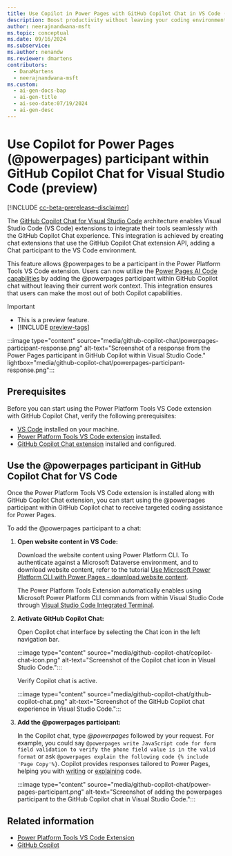 ```yaml
---
title: Use Copilot in Power Pages with GitHub Copilot Chat in VS Code (preview)
description: Boost productivity without leaving your coding environment using GitHub Copilot Chat for seamless Power Pages coding assistance in Visual Studio Code.
author: neerajnandwana-msft
ms.topic: conceptual
ms.date: 09/16/2024
ms.subservice:
ms.author: nenandw
ms.reviewer: dmartens
contributors:
  - DanaMartens
  - neerajnandwana-msft
ms.custom:
  - ai-gen-docs-bap
  - ai-gen-title
  - ai-seo-date:07/19/2024
  - ai-gen-desc
---
```


# Use Copilot for Power Pages (@powerpages) participant within GitHub Copilot Chat for Visual Studio Code (preview)

[!INCLUDE [cc-beta-prerelease-disclaimer](../includes/cc-beta-prerelease-disclaimer.md)]

The [GitHub Copilot Chat for Visual Studio Code](https://marketplace.visualstudio.com/items?itemName=GitHub.copilot-chat) architecture enables Visual Studio Code (VS Code) extensions to integrate their tools seamlessly with the GitHub Copilot Chat experience. This integration is achieved by creating chat extensions that use the GitHub Copilot Chat extension API, adding a Chat participant to the VS Code environment.

This feature allows @powerpages to be a participant in the Power Platform Tools VS Code extension. Users can now utilize the [Power Pages AI Code capabilities](add-code-copilot.md) by adding the @powerpages participant within GitHub Copilot chat without leaving their current work context. This integration ensures that users can make the most out of both Copilot capabilities.

> [!IMPORTANT]
> - This is a preview feature.
> - [!INCLUDE [preview-tags](../includes/cc-preview-features-definition.md)]

:::image type="content" source="media/github-copilot-chat/powerpages-participant-response.png" alt-text="Screenshot of a response from the Power Pages participant in GitHub Copilot within Visual Studio Code." lightbox="media/github-copilot-chat/powerpages-participant-response.png":::

## Prerequisites

Before you can start using the Power Platform Tools VS Code extension with GitHub Copilot Chat, verify the following prerequisites:

- [VS Code](https://code.visualstudio.com) installed on your machine.
- [Power Platform Tools VS Code extension](https://marketplace.visualstudio.com/items?itemName=microsoft-IsvExpTools.powerplatform-vscode) installed.
- [GitHub Copilot Chat extension](https://marketplace.visualstudio.com/items?itemName=GitHub.copilot-chat) installed and configured.

## Use the @powerpages participant in GitHub Copilot Chat for VS Code

Once the Power Platform Tools VS Code extension is installed along with GitHub Copilot Chat extension, you can start using the @powerpages participant within GitHub Copilot chat to receive targeted coding assistance for Power Pages.

To add the @powerpages participant to a chat:

1. **Open website content in VS Code:**

    Download the website content using Power Platform CLI. To authenticate against a Microsoft Dataverse environment, and to download website content, refer to the tutorial [Use Microsoft Power Platform CLI with Power Pages - download website content](power-platform-cli-tutorial.md#step-3-download-website-content).

    The Power Platform Tools Extension automatically enables using Microsoft Power Platform CLI commands from within Visual Studio Code through [Visual Studio Code Integrated Terminal](https://code.visualstudio.com/docs/editor/integrated-terminal).

1. **Activate GitHub Copilot Chat:**

    Open Copilot chat interface by selecting the Chat icon in the left navigation bar.

    :::image type="content" source="media/github-copilot-chat/copilot-chat-icon.png" alt-text="Screenshot of the Copilot chat icon in Visual Studio Code.":::

    Verify Copilot chat is active.

    :::image type="content" source="media/github-copilot-chat/github-copilot-chat.png" alt-text="Screenshot of the GitHub Copilot chat experience in Visual Studio Code.":::

1. **Add the @powerpages participant:**

    In the Copilot chat, type *@powerpages* followed by your request. For example, you could say `@powerpages write JavaScript code for form field validation to verify the phone field value is in the valid format` or ask `@powerpages explain the following code {% include 'Page Copy'%}`. Copilot provides responses tailored to Power Pages, helping you with [writing](add-code-copilot.md#use-copilot-to-generate-code) or [explaining](add-code-copilot.md#use-explain-to-understand-code) code.

    :::image type="content" source="media/github-copilot-chat/power-pages-participant.png" alt-text="Screenshot of adding the powerpages participant to the GitHub Copilot chat in Visual Studio Code.":::

## Related information

- [Power Platform Tools VS Code Extension](https://marketplace.visualstudio.com/items?itemName=microsoft-IsvExpTools.powerplatform-vscode)
- [GitHub Copilot](https://aka.ms/github-copilot)
